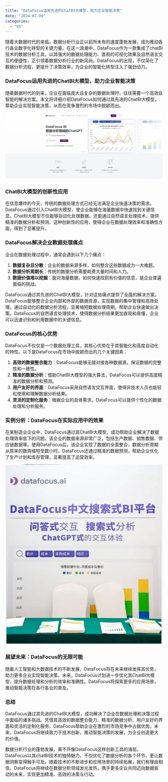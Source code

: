 ```yaml
---
title: "DataFocus运用先进的ChatBI大模型，助力企业智能决策"
date: "2024-07-09"
categories: 
  - "05"
---
```


随着大数据时代的来临，数据分析行业正以前所未有的速度蓬勃发展，成为推动各行各业数字化转型的关键力量。在这一浪潮中，DataFocus作为一款集成了chatBI技术的数据分析工具，以其强大的数据处理能力、直观的可视化效果及自然语言交互的便捷性，正引领着数据分析行业的新风尚。DataFocus的出现，不仅简化了数据分析流程，更提升了决策效率，为企业的智能化转型注入了强劲动力。

### DataFocus运用先进的ChatBI大模型，助力企业智能决策

随着数据时代的到来，企业在面临庞大且复杂的数据处理时，往往需要一个高效且智能的解决方案。本文将详细介绍DataFocus如何通过其先进的ChatBI大模型，帮助企业实现智能决策，从而在竞争激烈的市场中脱颖而出。

![](images/1685086845-微信截图_20230526103410.png)

### ChatBI大模型的创新性应用

在信息爆炸的今天，传统的数据处理方式已经无法满足企业快速决策的需求。DataFocus通过引入ChatBI大模型，使企业能够在海量数据中快速找到关键信息。ChatBI大模型不仅能够自动化处理数据，还能通过自然语言处理技术，提供精准的数据分析和预测。这种创新性的应用，使得企业在数据处理效率和准确性方面，得到了显著提升。

### DataFocus解决企业数据处理痛点

企业在数据处理过程中，通常会遇到以下几个痛点：

1. **数据复杂且分散**：企业的数据来源多样，如何整合这些数据成为一大难题。
2. **数据分析周期长**：传统的数据分析需要耗费大量时间和人力。
3. **数据价值难以挖掘**：面对海量数据，如何快速找到有价值的信息，是企业普遍面临的挑战。

DataFocus通过其先进的ChatBI大模型，针对这些痛点提供了全面的解决方案。DataFocus能够整合企业内部和外部的数据资源，实现数据的集中管理和高效处理。通过自动化的数据分析流程，显著缩短数据处理周期，帮助企业快速做出决策。DataFocus的自然语言处理技术，使得数据分析结果更加直观和易懂，企业可以迅速识别和利用数据中的关键信息。

### DataFocus的核心优势

DataFocus不仅仅是一个数据处理工具，其核心优势在于其智能化和高度自动化的特性。以下是DataFocus在市场中脱颖而出的几个关键因素：

1. **高效的数据整合能力**：DataFocus能够无缝对接各种数据源，保证数据的完整性和一致性。
2. **精准的数据分析**：借助ChatBI大模型的强大算法，DataFocus可以提供高度精准的数据分析和预测。
3. **用户友好的界面**：DataFocus采用自然语言交互界面，使得非技术人员也能轻松使用和理解数据分析结果。
4. **灵活的定制化服务**：根据企业的具体需求，DataFocus可以提供个性化的数据处理和分析服务。

### 实例分析：DataFocus在实际应用中的效果

在某制造业企业中，DataFocus通过其ChatBI大模型，成功帮助企业解决了数据处理效率低下的问题。该企业的数据来源非常广泛，包括生产数据、销售数据、供应链数据等。使用DataFocus后，该企业实现了数据的全面整合，数据分析周期从原来的数周缩短至数小时。DataFocus还通过精准的数据预测，帮助企业优化了生产计划和库存管理，显著提高了运营效率。

![](images/1684995450-DataFocus展位.jpg)

### 展望未来：DataFocus的无限可能

随着人工智能和大数据技术的不断发展，DataFocus将在未来继续发挥其优势，助力更多企业实现智能决策。未来，DataFocus计划进一步优化其ChatBI大模型，提升数据处理和分析的效率和准确性。DataFocus将探索更多的应用场景，推动智能决策在各行各业的普及。

### 总结

DataFocus通过其先进的ChatBI大模型，成功解决了企业在数据处理和决策过程中面临的诸多挑战。凭借其高效的数据整合能力、精准的数据分析、用户友好的界面和灵活的定制化服务，DataFocus帮助企业在激烈的市场竞争中占据优势。未来，DataFocus将继续致力于技术创新，推动智能决策的发展，为企业创造更大的价值。

数据分析行业的蓬勃发展，离不开像DataFocus这样创新工具的涌现。DataFocus以其chatBI技术的独特魅力，不仅优化了数据分析的各个环节，更让数据洞察变得触手可及。随着技术的不断进步和应用场景的持续拓展，我们有理由相信，DataFocus将继续在数据分析领域发光发热，携手更多企业共同迈向数据驱动的未来，实现更加精准、高效的决策与行动。
